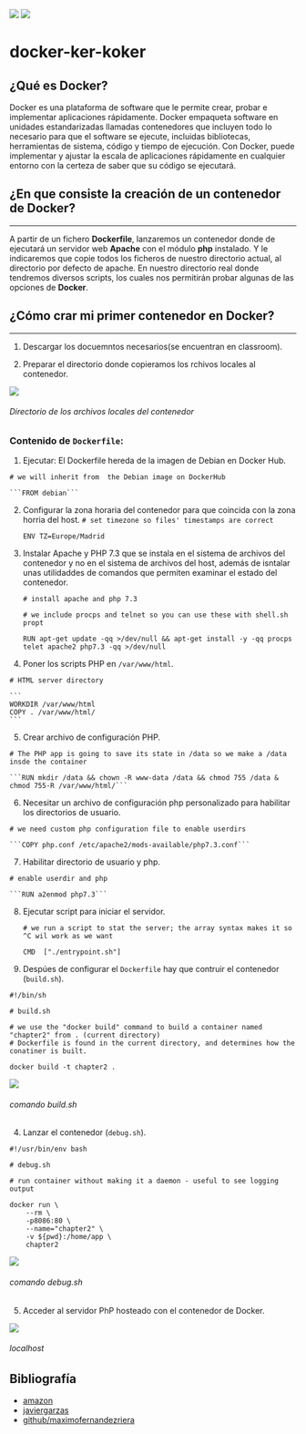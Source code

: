 ![](imagenes/Cabecera_Logo.png)
![](images/logo.jpeg)

# docker-ker-koker

## ¿Qué es Docker?
Docker es una plataforma de software que le permite crear, probar e implementar aplicaciones rápidamente. Docker empaqueta software en unidades estandarizadas llamadas contenedores que incluyen todo lo necesario para que el software se ejecute, incluidas bibliotecas, herramientas de sistema, código y tiempo de ejecución. Con Docker, puede implementar y ajustar la escala de aplicaciones rápidamente en cualquier entorno con la certeza de saber que su código se ejecutará.

## ¿En que consiste la creación de un contenedor de Docker?
---
A partir de un fichero **Dockerfile**, lanzaremos un contenedor donde de ejecutará un servidor web **Apache** con el módulo **php** instalado. Y le indicaremos que copie todos los ficheros de nuestro directorio actual, al directorio por defecto de apache. En nuestro directorio real donde tendremos diversos scripts, los cuales nos permitirán probar algunas de las opciones de **Docker**.

## ¿Cómo crar mi primer contenedor en Docker? 
---

1. Descargar los docuemntos necesarios(se encuentran en classroom).

2. Preparar el directorio donde copieramos los rchivos locales al contenedor.

![](img/)
###### Directorio de los archivos locales del contenedor

### Contenido de `Dockerfile`:

1. Ejecutar:
    El Dockerfile hereda de la imagen de Debian en Docker Hub.

`# we will inherit from  the Debian image on DockerHub`

    ```FROM debian```

2. Configurar la zona horaria del contenedor para que coincida con la zona horria del host.
`# set timezone so files' timestamps are correct`
    
    ```ENV TZ=Europe/Madrid```

 3. Instalar Apache y PHP 7.3 que se instala en el sistema de archivos del contenedor y no en el sistema de archivos del host, además de isntalar unas utilidaddes de comandos que permiten examinar el estado del contenedor.
    
    `# install apache and php 7.3`

    `# we include procps and telnet so you can use these with shell.sh propt`

    ```RUN apt-get update -qq >/dev/null && apt-get install -y -qq procps telet apache2 php7.3 -qq >/dev/null```

4. Poner los scripts PHP en `/var/www/html`.

`# HTML server directory`

    ```
    WORKDIR /var/www/html
    COPY . /var/www/html/
    ```

5. Crear archivo de configuración PHP.

`# The PHP app is going to save its state in /data so we make a /data insde the container`

    ```RUN mkdir /data && chown -R www-data /data && chmod 755 /data & chmod 755-R /var/www/html/```

6. Necesitar un archivo de configuración php personalizado para habilitar los directorios de usuario.

`# we need custom php configuration file to enable userdirs`

    ```COPY php.conf /etc/apache2/mods-available/php7.3.conf```

7. Habilitar directorio de usuario y php.

`# enable userdir and php`

    ```RUN a2enmod php7.3```

8. Ejecutar script para iniciar el servidor.

    `# we run a script to stat the server; the array syntax makes it so ^C wil work as we want`

    ```CMD  ["./entrypoint.sh"]```


3. Despúes de configurar el `Dockerfile`  hay que contruir el contenedor (`build.sh`). 

```
#!/bin/sh

# build.sh

# we use the "docker build" command to build a container named "chapter2" from . (current directory)
# Dockerfile is found in the current directory, and determines how the conatiner is built.

docker build -t chapter2 .
```
![](img/)
###### comando build.sh

4. Lanzar el contenedor (`debug.sh`).

```
#!/usr/bin/env bash

# debug.sh

# run container without making it a daemon - useful to see logging output

docker run \
    --rm \
    -p8086:80 \
    --name="chapter2" \
    -v ${pwd}:/home/app \
    chapter2
```

![](images/)
###### comando debug.sh

5. Acceder al servidor PhP hosteado con el contenedor de Docker.

![](images/)
###### localhost


##  Bibliografía

- [amazon](https://aws.amazon.com/es/docker//)
- [javiergarzas](https://www.javiergarzas.com/2015/07/que-es-docker-sencillo.html)
- [github/maximofernandezriera](https://github.com/maximofernandezriera/practica-primer-docker/blob/main/README.md)
